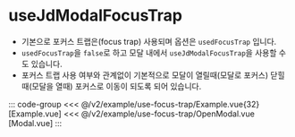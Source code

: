 <script setup>
import Example from './use-focus-trap/Example.vue';
</script>

# useJdModalFocusTrap

- 기본으로 포커스 트랩은(focus trap) 사용되며 옵션은 `usedFocusTrap` 입니다.
- `usedFocusTrap`을 `false`로 하고 모달 내에서 `useJdModalFocusTrap`을 사용할 수도 있습니다.
- 포커스 트랩 사용 여부와 관계없이 기본적으로 모달이 열릴때(모달로 포커스) 닫힐 때(모달을 열때) 포커스로 이동이 되도록 되어 있습니다.

<Example />

::: code-group
<<< @/v2/example/use-focus-trap/Example.vue{32} [Example.vue]
<<< @/v2/example/use-focus-trap/OpenModal.vue [Modal.vue]
:::